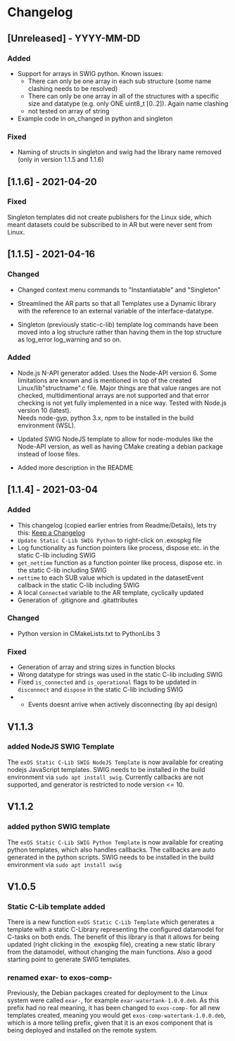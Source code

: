 # Changelog

## [Unreleased] - YYYY-MM-DD

### Added
- Support for arrays in SWIG python. 
  Known issues:
    - There can only be one array in each sub structure (some name clashing needs to be resolved)
    - There can only be one array in all of the structures with a specific size and datatype (e.g. only ONE uint8_t [0..2]). Again name clashing
    - not tested on array of string
- Example code in on_changed in python and singleton

### Fixed
- Naming of structs in singleton and swig had the library name removed (only in version 1.1.5 and 1.1.6)

## [1.1.6] - 2021-04-20

### Fixed

Singleton templates did not create publishers for the Linux side, which meant datasets could be subscribed to in AR but were never sent from Linux.

## [1.1.5] - 2021-04-16
### Changed

- Changed context menu commands to "Instantiatable" and "Singleton"

- Streamlined the AR parts so that all Templates use a Dynamic library with the reference to an external variable of the interface-datatype. 

- Singleton (previously static-c-lib) template log commands have been moved into a log structure rather than having them in the top structure as log_error log_warning and so on.
### Added

- Node.js N-API generator added. Uses the Node-API version 6. Some limitations are known and is mentioned in top of the created Linux/lib"structname".c file. Major things are that value ranges are not checked, multidimentional arrays are not supported and that error checking is not yet fully implemented in a nice way.
Tested with Node.js version 10 (latest).  
Needs node-gyp, python 3.x, npm to be installed in the build environment (WSL).

- Updated SWIG NodeJS template to allow for node-modules like the Node-API version, as well as having CMake creating a debian package instead of loose files.

- Added more description in the README
## [1.1.4] - 2021-03-04
### Added
- This changelog (copied earlier entries from Readme/Details), lets try this: [Keep a Changelog](http://keepachangelog.com/)
- `Update Static C-Lib SWIG Python` to right-click on .exospkg file
- Log functionality as function pointers like process, dispose etc. in the static C-lib including SWIG
- `get_nettime` function as a function pointer like process, dispose etc. in the static C-lib including SWIG
- `nettime` to each SUB value which is updated in the datasetEvent callback in the static C-lib including SWIG
- A local `Connected` variable to the AR template, cyclically updated
- Generation of .gitignore and .gitattributes

### Changed
- Python version in CMakeLists.txt to PythonLibs 3

### Fixed
- Generation of array and string sizes in function blocks
- Wrong datatype for strings was used in the static C-lib including SWIG
- Fixed `is_connected` and `is_operational` flags to be updated in `disconnect` and `dispose` in the static C-lib including SWIG
- - Events doesnt arrive when actively disconnecting (by api design)

## V1.1.3

### added NodeJS SWIG Template

The `exOS Static C-Lib SWIG NodeJS Template` is now available for creating nodejs JavaScript templates. SWIG needs to be installed in the build environment via `sudo apt install swig`. Currently callbacks are not supported, and generator is restricted to node version <= 10.

## V1.1.2

### added python SWIG template

The `exOS Static C-Lib SWIG Python Template` is now available for creating python templates, which also handles callbacks. The callbacks are auto generated in the python scripts. SWIG needs to be installed in the build environment via `sudo apt install swig`

## V1.0.5

### Static C-Lib template added

There is a new function `exOS Static C-Lib Template` which generates a template with a static C-Library representing the configured datamodel for C-tasks on both ends. The benefit of this library is that it allows for being updated (right clicking in the .exospkg file), creating a new static library from the datamodel, without changing the main functions. Also a good starting point to generate SWIG templates.  

### renamed exar- to exos-comp-

Previously, the Debian packages created for deployment to the Linux system were called `exar-`, for example `exar-watertank-1.0.0.deb`. As this prefix had no real meaning, it has been changed to `exos-comp-` for all new templates created, meaning you would get `exos-comp-watertank-1.0.0.deb`, which is a more telling prefix, given that it is an exos component that is being deployed and installed on the remote system.